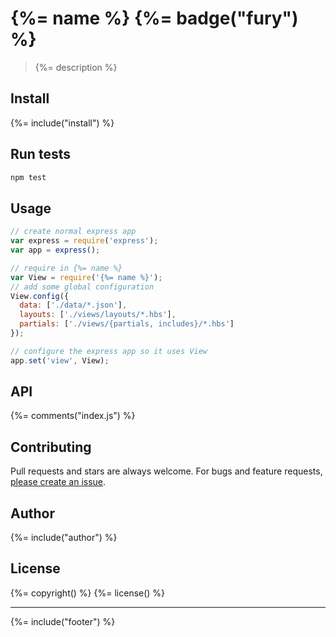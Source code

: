 # {%= name %} {%= badge("fury") %}

> {%= description %}

## Install
{%= include("install") %}

## Run tests

```bash
npm test
```

## Usage

```js
// create normal express app
var express = require('express');
var app = express();

// require in {%= name %}
var View = require('{%= name %}');
// add some global configuration
View.config({
  data: ['./data/*.json'],
  layouts: ['./views/layouts/*.hbs'],
  partials: ['./views/{partials, includes}/*.hbs']
});

// configure the express app so it uses View
app.set('view', View);
```

## API
{%= comments("index.js") %}

## Contributing
Pull requests and stars are always welcome. For bugs and feature requests, [please create an issue][issues].

## Author
{%= include("author") %}

## License
{%= copyright() %}
{%= license() %}

***

{%= include("footer") %}

[issues]: https://github.com/doowb/express-template/issues